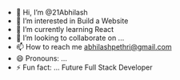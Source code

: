 - 👋 Hi, I’m @21Abhilash
- 👀 I’m interested in Build a Website
- 🌱 I’m currently learning React
- 💞️ I’m looking to collaborate on ...
- 📫 How to reach me abhilashpethri@gmail.com
- 😄 Pronouns: ...
- ⚡ Fun fact: ...
Future Full Stack Developer 
<!---
21Abhilash/21Abhilash is a ✨ special ✨ repository because its `README.md` (this file) appears on your GitHub profile.
You can click the Preview link to take a look at your changes.
--->
